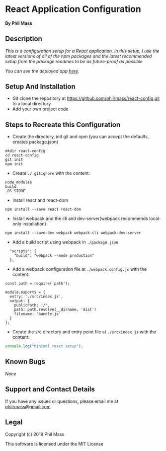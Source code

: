 # React Application Configuration

#### By **Phil Mass**

## Description

_This is a configuration setup for a React application. In this setup, I use the latest versions of all of the npm packages and the latest recommended setup from the package readmes to be as future-proof as possible_

_You can see the deployed app [here](https://philrmass.github.io/react-config/)._

## Setup And Installation

* Git clone the repository at https://github.com/philrmass/react-config.git to a local directory
* Add your own project code

## Steps to Recreate this Configuration
* Create the directory, init git and npm (you can accept the defaults, creates package.json)
```console
mkdir react-config
cd react-config
git init
npm init
```
* Create `./.gitignore` with the content:
```text
node_modules
build
.DS_STORE
```
* Install react and react-dom
```console
npm install --save react react-dom
```
* Install webpack and the cli and dev-server(webpack recommends local-only installation)
```console
npm install --save-dev webpack webpack-cli webpack-dev-server
```
* Add a build script using webpack in `./package.json`
```text
  "scripts": {
    "build": "webpack --mode production"
  },
```
* Add a webpack configuration file at `./webpack.config.js` with the content:
```text
const path = require('path');

module.exports = {
  entry: './src/index.js',
  output: {
    publicPath: '/',
    path: path.resolve(__dirname, 'dist')
    filename: 'bundle.js'
  }
};
```
* Create the src directory and entry point file at `./src/index.js` with the content:
```javascript
console.log("Minimal react setup");
```

## Known Bugs

_None_

## Support and Contact Details

If you have any issues or questions, please email me at philrmass@gmail.com

## Legal

Copyright (c) 2018 Phil Mass

This software is licensed under the MIT License


